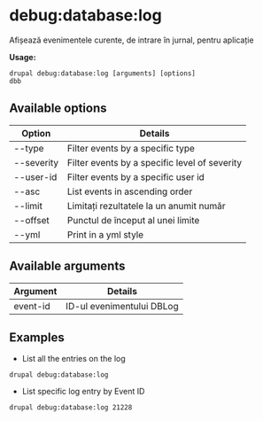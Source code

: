 # debug:database:log
Afișează evenimentele curente, de intrare în jurnal, pentru aplicație

**Usage:**
```
drupal debug:database:log [arguments] [options]
dbb
```

## Available options
Option | Details
-------|-------------
--type | Filter events by a specific type
--severity | Filter events by a specific level of severity
--user-id | Filter events by a specific user id
--asc | List events in ascending order
--limit | Limitați rezultatele la un anumit număr
--offset | Punctul de început al unei limite
--yml | Print in a yml style

## Available arguments
Argument | Details
---------|-------------
event-id | ID-ul evenimentului DBLog

## Examples
* List all the entries on the log
```
drupal debug:database:log
```
* List specific log entry by Event ID
```
drupal debug:database:log 21228
```
